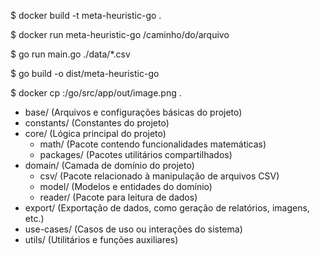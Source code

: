 $ docker build -t meta-heuristic-go .

$ docker run meta-heuristic-go /caminho/do/arquivo

$ go run main.go ./data/*.csv

$ go build -o dist/meta-heuristic-go

$ docker cp <container-id>:/go/src/app/out/image.png .

- base/            (Arquivos e configurações básicas do projeto)
- constants/       (Constantes do projeto)
- core/            (Lógica principal do projeto)
  - math/          (Pacote contendo funcionalidades matemáticas)
  - packages/      (Pacotes utilitários compartilhados)
- domain/          (Camada de domínio do projeto)
  - csv/           (Pacote relacionado à manipulação de arquivos CSV)
  - model/         (Modelos e entidades do domínio)
  - reader/        (Pacote para leitura de dados)
- export/          (Exportação de dados, como geração de relatórios, imagens, etc.)
- use-cases/       (Casos de uso ou interações do sistema)
- utils/           (Utilitários e funções auxiliares)
